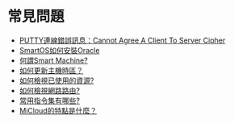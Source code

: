 常見問題
===

* [PUTTY連線錯誤訊息：Cannot Agree A Client To Server Cipher](#)
* [SmartOS如何安裝Oracle](#)
* [何謂Smart Machine?](#)
* [如何更新主機時區？](#)
* [如何檢視已使用的資源?](#)
* [如何檢視網路路由?](#)
* [常用指令集有哪些?](#)
* [MiCloud的特點是什麼？](#)
